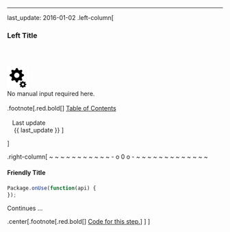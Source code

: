 ---
last_update: 2016-01-02
 .left-column[
  ### Left Title
  <br /><br /><div class='input_type_indicator'><img src='./fragments/loader.png' /><br />No manual input required here.</div><br />
.footnote[.red.bold[] [
Table of Contents](./toc.html)
<br />
<br />&nbsp; &nbsp;Last update
<br />&nbsp; &nbsp; {{ last_update  }}
]
<!-- H -->]
.right-column[
~ ~ ~ ~ ~ ~ ~ ~ ~ ~ ~ - o 0 o - ~ ~ ~ ~ ~ ~ ~ ~ ~ ~ ~ ~ ~

#### Friendly Title


```javascript
Package.onUse(function(api) {
});
```

Continues ...

<!-- B -->
.center[.footnote[.red.bold[] <a href="https://github.com/martinhbramwell/Meteor-CI-Tutorial/blob/master/Part09_PackageSelfTest.sh#L88" target="_blank">Code for this step.</a>] ]
]
